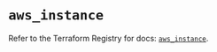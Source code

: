 # `aws_instance`

Refer to the Terraform Registry for docs: [`aws_instance`](https://registry.terraform.io/providers/hashicorp/aws/4.54.0/docs/resources/instance).
